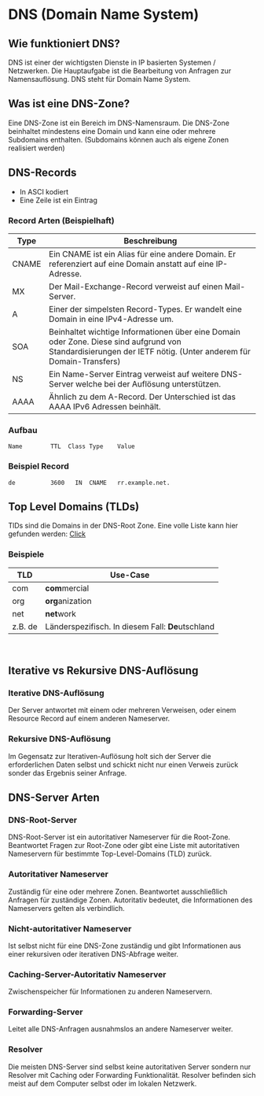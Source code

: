 # DNS (Domain Name System)

## Wie funktioniert DNS?

DNS ist einer der wichtigsten Dienste in IP basierten Systemen / Netzwerken. Die Hauptaufgabe ist die Bearbeitung von Anfragen zur Namensauflösung.
DNS steht für Domain Name System.
<br>

## Was ist eine DNS-Zone?

Eine DNS-Zone ist ein Bereich im DNS-Namensraum. Die DNS-Zone beinhaltet mindestens eine Domain und kann eine oder mehrere Subdomains enthalten. (Subdomains können auch als eigene Zonen realisiert werden)
<br>

## DNS-Records

- In ASCI kodiert
- Eine Zeile ist ein Eintrag

### Record Arten (Beispielhaft)

| Type  | Beschreibung                                                                                                                                                  |
| ----- | ------------------------------------------------------------------------------------------------------------------------------------------------------------- |
| CNAME | Ein CNAME ist ein Alias für eine andere Domain. Er referenziert auf eine Domain anstatt auf eine IP-Adresse.                                                  |
| MX    | Der Mail-Exchange-Record verweist auf einen Mail-Server.                                                                                                      |
| A     | Einer der simpelsten Record-Types. Er wandelt eine Domain in eine IPv4-Adresse um.                                                                            |
| SOA   | Beinhaltet wichtige Informationen über eine Domain oder Zone. Diese sind aufgrund von Standardisierungen der IETF nötig. (Unter anderem für Domain-Transfers) |
| NS    | Ein Name-Server Eintrag verweist auf weitere DNS-Server welche bei der Auflösung unterstützen.                                                                |
| AAAA  | Ähnlich zu dem A-Record. Der Unterschied ist das AAAA IPv6 Adressen beinhält.                                                                                 |

### Aufbau

```
Name        TTL  Class Type    Value
```

### Beispiel Record

```
de          3600   IN  CNAME   rr.example.net.
```

## Top Level Domains (TLDs)

TlDs sind die Domains in der DNS-Root Zone. Eine volle Liste kann hier gefunden werden: [Click](https://en.wikipedia.org/wiki/List_of_Internet_top-level_domains)

### Beispiele

| TLD     | Use-Case                                          |
| ------- | ------------------------------------------------- |
| com     | **com**mercial                                    |
| org     | **org**anization                                  |
| net     | **net**work                                       |
| z.B. de | Länderspezifisch. In diesem Fall: **De**utschland |

<br>

## Iterative vs Rekursive DNS-Auflösung

### Iterative DNS-Auflösung

Der Server antwortet mit einem oder mehreren Verweisen, oder einem Resource Record auf einem anderen Nameserver.

### Rekursive DNS-Auflösung

Im Gegensatz zur Iterativen-Auflösung holt sich der Server die erforderlichen Daten selbst und schickt nicht nur einen Verweis zurück sonder das Ergebnis seiner Anfrage.
<br>

## DNS-Server Arten

### DNS-Root-Server

DNS-Root-Server ist ein autoritativer Nameserver für die Root-Zone. Beantwortet Fragen zur Root-Zone oder gibt eine Liste mit autoritativen Nameservern für bestimmte Top-Level-Domains (TLD) zurück.

### Autoritativer Nameserver

Zuständig für eine oder mehrere Zonen. Beantwortet ausschließlich Anfragen für zuständige Zonen. Autoritativ bedeutet, die Informationen des Nameservers gelten als verbindlich.

### Nicht-autoritativer Nameserver

Ist selbst nicht für eine DNS-Zone zuständig und gibt Informationen aus einer rekursiven oder iterativen
DNS-Abfrage weiter.

### Caching-Server-Autoritativ Nameserver

Zwischenspeicher für Informationen zu anderen Nameservern.

### Forwarding-Server

Leitet alle DNS-Anfragen ausnahmslos an andere Nameserver weiter.

### Resolver

Die meisten DNS-Server sind selbst keine autoritativen Server sondern nur Resolver mit Caching oder Forwarding Funktionalität. Resolver befinden sich meist auf dem Computer selbst oder im lokalen Netzwerk.
<br>

<!-- TODO add links -->
